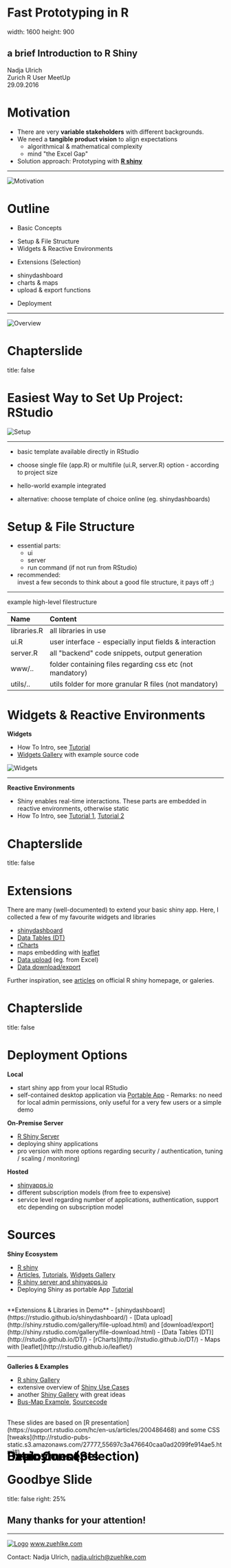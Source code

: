 <!-- A few CSS tweaks -------------------------------------------------------->
<style>
.section .reveal .state-background {
   background: #2C8C72;
}
.reveal h1, .reveal h2, .reveal h3 {
  word-wrap: normal;
  -moz-hyphens: none;
}
.chaptertitle {
    color: black;
    position: fixed;
    top: 90%;
    text-align:left;
    width:100%;
}
</style>

<!-- Slides ------------------------------------------------------------------->

Fast Prototyping in R
========================================================
width: 1600
height: 900

## a brief Introduction to R Shiny

Nadja Ulrich <br>
Zurich R User MeetUp <br>
29.09.2016

Motivation
========================================================
- There are very **variable stakeholders** with different backgrounds.
- We need a **tangible product vision** to align expectations
  + algorithmical & mathematical complexity
  + mind "the Excel Gap"
- Solution approach: Prototyping with [**R shiny**](http://shiny.rstudio.com/)

***
![Motivation](https://github.com/Zurich-R-User-Group/Zurich-R-User-Group.github.io/blob/master/_files/slides/nadja-shiny/MeetupPresentation-figure/Motivation.png)

Outline
========================================================
- Basic Concepts
 + Setup & File Structure
 + Widgets & Reactive Environments
- Extensions (Selection)
 + shinydashboard
 + charts & maps
 + upload & export functions
- Deployment

***
![Overview](https://github.com/Zurich-R-User-Group/Zurich-R-User-Group.github.io/blob/master/_files/slides/nadja-shiny/MeetupPresentation-figure/Overview.png)


Chapterslide
========================================================
title: false
<div class="chaptertitle" style="margin-top:-200px;">
<h1>Basic Concepts</h1>
</div>

Easiest Way to Set Up Project: RStudio
========================================================
![Setup](https://github.com/Zurich-R-User-Group/Zurich-R-User-Group.github.io/blob/master/_files/slides/nadja-shiny/MeetupPresentation-figure/Setup.png)

***
- basic template available directly in RStudio
- choose single file (app.R) or multifile (ui.R, server.R) option - according to project size
- hello-world example integrated

- alternative: choose template of choice online (eg. shinydashboards)

Setup & File Structure
========================================================
- essential parts:
  - ui
  - server
  - run command (if not run from RStudio)
- recommended: <br> invest a few seconds to think about a good file structure, it pays off ;)

***
example high-level filestructure

|Name        |Content                                                   |
|:-----------|:---------------------------------------------------------|
|libraries.R |all libraries in use                                      |
|ui.R        |user interface - especially input fields & interaction    |
|server.R    |all "backend" code snippets, output generation            |
|www/..      |folder containing files regarding css etc (not mandatory) |
|utils/..    |utils folder for more granular R files (not mandatory)    |


Widgets & Reactive Environments
========================================================
**Widgets**
- How To Intro, see [Tutorial](http://shiny.rstudio.com/tutorial/lesson3/)
- [Widgets Gallery](http://shiny.rstudio.com/gallery/widget-gallery.html) with example source code

![Widgets](https://github.com/Zurich-R-User-Group/Zurich-R-User-Group.github.io/blob/master/_files/slides/nadja-shiny/MeetupPresentation-figure/Widgets.PNG)

***

**Reactive Environments**
- Shiny enables real-time interactions. These parts are embedded in reactive environments, otherwise static
- How To Intro, see [Tutorial 1](http://shiny.rstudio.com/tutorial/lesson4/), [Tutorial 2](http://shiny.rstudio.com/tutorial/lesson6/)


Chapterslide
========================================================
title: false
<div class="chaptertitle" style="margin-top:-200px;">
<h1>Extensions (Selection)</h1>
</div>

Extensions
========================================================
There are many (well-documented) to extend your basic shiny app. Here, I collected a few of my favourite widgets and libraries
* [shinydashboard](https://rstudio.github.io/shinydashboard/)
* [Data Tables (DT)](http://rstudio.github.io/DT/)
* [rCharts](http://rstudio.github.io/DT/)
* maps embedding with [leaflet](http://rstudio.github.io/leaflet/)
* [Data upload](http://shiny.rstudio.com/gallery/file-upload.html) (eg. from Excel)
* [Data download/export](http://shiny.rstudio.com/gallery/file-download.html)

Further inspiration, see [articles](http://shiny.rstudio.com/articles/) on official R shiny homepage, or galeries.

Chapterslide
========================================================
title: false
<div class="chaptertitle" style="margin-top:-200px;">
<h1>Deployment</h1>
</div>

Deployment Options
========================================================
**Local**
- start shiny app from your local RStudio
- self-contained desktop application via [Portable App](https://www.r-bloggers.com/deploying-desktop-apps-with-r/) - Remarks: no need for local admin permissions, only useful for a very few users or a simple demo

**On-Premise Server**
- [R Shiny Server](https://www.rstudio.com/products/shiny/shiny-server/)
- deploying shiny applications
- pro version with more options regarding security / authentication, tuning / scaling / monitoring)

**Hosted**
- [shinyapps.io](http://www.shinyapps.io/)
- different subscription models (from free to expensive)
- service level regarding number of applications, authentication, support etc depending on subscription model

Sources
========================================================
**Shiny Ecosystem**
- [R shiny](http://shiny.rstudio.com/)
- [Articles](http://shiny.rstudio.com/articles/), [Tutorials](http://shiny.rstudio.com/tutorial/), [Widgets Gallery](http://shiny.rstudio.com/gallery/widget-gallery.html)
- [R shiny server and shinyapps.io](http://shiny.rstudio.com/deploy/)
- Deploying Shiny as portable App [Tutorial](https://www.r-bloggers.com/deploying-desktop-apps-with-r/)

<br>
**Extensions & Libraries in Demo**
- [shinydashboard](https://rstudio.github.io/shinydashboard/)
- [Data upload](http://shiny.rstudio.com/gallery/file-upload.html) and [download/export](http://shiny.rstudio.com/gallery/file-download.html)
- [Data Tables (DT)](http://rstudio.github.io/DT/)
- [rCharts](http://rstudio.github.io/DT/)
- Maps with [leaflet](http://rstudio.github.io/leaflet/)

***
**Galleries & Examples**
- [R shiny Gallery](http://shiny.rstudio.com/gallery/)
- extensive overview of [Shiny Use Cases](https://www.rstudio.com/products/shiny/shiny-user-showcase/)
- another [Shiny Gallery](http://www.showmeshiny.com/) with great ideas
- [Bus-Map Example](https://gallery.shinyapps.io/086-bus-dashboard/), [Sourcecode](https://github.com/rstudio/shiny-examples/tree/master/086-bus-dashboard)


<br>
These slides are based on [R presentation](https://support.rstudio.com/hc/en-us/articles/200486468) and some CSS [tweaks](http://rstudio-pubs-static.s3.amazonaws.com/27777_55697c3a476640caa0ad2099fe914ae5.html#)


Goodbye Slide
========================================================
title: false
right: 25%

## Many thanks for your attention!

***
[![Logo](https://github.com/Zurich-R-User-Group/Zurich-R-User-Group.github.io/blob/master/_files/slides/nadja-shiny/MeetupPresentation-figure/ZuhlkeLogo.jpg)](https://www.zuehlke.com
)
www.zuehlke.com

Contact:
Nadja Ulrich,
nadja.ulrich@zuehlke.com
